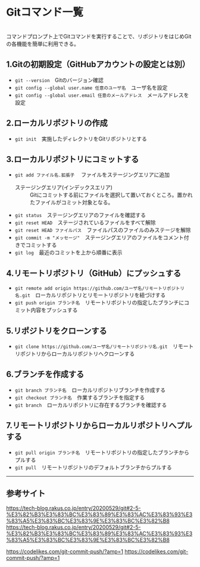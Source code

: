 # Gitコマンド一覧

<br>コマンドプロンプト上でGitコマンドを実行することで、リポジトリをはじめGitの各機能を簡単に利用できる。</br>

## 1.Gitの初期設定（GitHubアカウントの設定とは別）

- `git --version`　Gitのバージョン確認
- `git config --global user.name 任意のユーザ名`　ユーザ名を設定
- `git config --global user.email 任意のメールアドレス`　メールアドレスを設定

## 2.ローカルリポジトリの作成

- `git init`　実施したディレクトリをGitリポジトリとする

## 3.ローカルリポジトリにコミットする

- `git add ファイル名.拡張子`　 ファイルをステージングエリアに追加
  <dl>
    <dt>ステージングエリア(インデックスエリア)</dt>
    <dd>Gitにコミットする前にファイルを選択して置いておくところ。置かれたファイルがコミット対象となる。</dd>
  </dl>
- `git status`　ステージングエリアのファイルを確認する
- `git reset HEAD`　ステージされているファイルをすべて解除
- `git reset HEAD ファイルパス`　ファイルパスのファイルのみステージを解除
- `git commit -m "メッセージ"`　ステージングエリアのファイルをコメント付きでコミットする
- `git log`　最近のコミットを上から順番に表示

## 4.リモートリポジトリ（GitHub）にプッシュする

- `git remote add origin https://github.com/ユーザ名/リモートリポジトリ名.git`　ローカルリポジトリとリモートリポジトリを紐づけする
- `git push origin ブランチ名`　リモートリポジトリの指定したブランチにコミット内容をプッシュする

## 5.リポジトリをクローンする

- `git clone https://github.com/ユーザ名/リモートリポジトリ名.git`　リモートリポジトリからローカルリポジトリへクローンする

## 6.ブランチを作成する

- `git branch ブランチ名`　ローカルリポジトリブランチを作成する
- `git checkout ブランチ名`　作業するブランチを指定する
- `git branch`　ローカルリポジトリに存在するブランチを確認する

## 7.リモートリポジトリからローカルリポジトリへプルする

- `git pull origin ブランチ名`　リモートリポジトリの指定したブランチからプルする
- `git pull`　リモートリポジトリのデフォルトブランチからプルする


---

## 参考サイト

<https://tech-blog.rakus.co.jp/entry/20200529/git#2-5-%E3%82%B3%E3%83%BC%E3%83%89%E3%83%AC%E3%83%93%E3%83%A5%E3%83%BC%E3%83%9E%E3%83%BC%E3%82%B8>
https://tech-blog.rakus.co.jp/entry/20200529/git#2-5-%E3%82%B3%E3%83%BC%E3%83%89%E3%83%AC%E3%83%93%E3%83%A5%E3%83%BC%E3%83%9E%E3%83%BC%E3%82%B8

<https://codelikes.com/git-commit-push/?amp=1>
https://codelikes.com/git-commit-push/?amp=1 